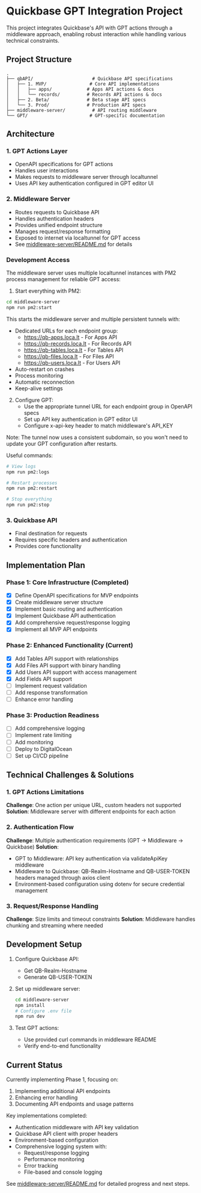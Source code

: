 # Quickbase GPT Integration Project

This project integrates Quickbase's API with GPT actions through a middleware approach, enabling robust interaction while handling various technical constraints.

## Project Structure

```
.
├── qbAPI/                      # Quickbase API specifications
│   ├── 1. MVP/                # Core API implementations
│   │   ├── apps/             # Apps API actions & docs
│   │   └── records/          # Records API actions & docs
│   ├── 2. Beta/              # Beta stage API specs
│   └── 3. Prod/              # Production API specs
├── middleware-server/          # API routing middleware
└── GPT/                       # GPT-specific documentation
```

## Architecture

### 1. GPT Actions Layer
- OpenAPI specifications for GPT actions
- Handles user interactions
- Makes requests to middleware server through localtunnel
- Uses API key authentication configured in GPT editor UI

### 2. Middleware Server
- Routes requests to Quickbase API
- Handles authentication headers
- Provides unified endpoint structure
- Manages request/response formatting
- Exposed to internet via localtunnel for GPT access
- See [middleware-server/README.md](middleware-server/README.md) for details

### Development Access
The middleware server uses multiple localtunnel instances with PM2 process management for reliable GPT access:
1. Start everything with PM2:
```bash
cd middleware-server
npm run pm2:start
```

This starts the middleware server and multiple persistent tunnels with:
- Dedicated URLs for each endpoint group:
  * https://qb-apps.loca.lt - For Apps API
  * https://qb-records.loca.lt - For Records API
  * https://qb-tables.loca.lt - For Tables API
  * https://qb-files.loca.lt - For Files API
  * https://qb-users.loca.lt - For Users API
- Auto-restart on crashes
- Process monitoring
- Automatic reconnection
- Keep-alive settings

2. Configure GPT:
   - Use the appropriate tunnel URL for each endpoint group in OpenAPI specs
   - Set up API key authentication in GPT editor UI
   - Configure x-api-key header to match middleware's API_KEY

Note: The tunnel now uses a consistent subdomain, so you won't need to update your GPT configuration after restarts.

Useful commands:
```bash
# View logs
npm run pm2:logs

# Restart processes
npm run pm2:restart

# Stop everything
npm run pm2:stop
```

### 3. Quickbase API
- Final destination for requests
- Requires specific headers and authentication
- Provides core functionality

## Implementation Plan

### Phase 1: Core Infrastructure (Completed)
- [x] Define OpenAPI specifications for MVP endpoints
- [x] Create middleware server structure
- [x] Implement basic routing and authentication
- [x] Implement Quickbase API authentication
- [x] Add comprehensive request/response logging
- [x] Implement all MVP API endpoints

### Phase 2: Enhanced Functionality (Current)
- [x] Add Tables API support with relationships
- [x] Add Files API support with binary handling
- [x] Add Users API support with access management
- [x] Add Fields API support
- [ ] Implement request validation
- [ ] Add response transformation
- [ ] Enhance error handling

### Phase 3: Production Readiness
- [ ] Add comprehensive logging
- [ ] Implement rate limiting
- [ ] Add monitoring
- [ ] Deploy to DigitalOcean
- [ ] Set up CI/CD pipeline

## Technical Challenges & Solutions

### 1. GPT Actions Limitations
**Challenge**: One action per unique URL, custom headers not supported
**Solution**: Middleware server with different endpoints for each action

### 2. Authentication Flow
**Challenge**: Multiple authentication requirements (GPT → Middleware → Quickbase)
**Solution**: 
- GPT to Middleware: API key authentication via validateApiKey middleware
- Middleware to Quickbase: QB-Realm-Hostname and QB-USER-TOKEN headers managed through axios client
- Environment-based configuration using dotenv for secure credential management

### 3. Request/Response Handling
**Challenge**: Size limits and timeout constraints
**Solution**: Middleware handles chunking and streaming where needed

## Development Setup

1. Configure Quickbase API:
   - Get QB-Realm-Hostname
   - Generate QB-USER-TOKEN

2. Set up middleware server:
   ```bash
   cd middleware-server
   npm install
   # Configure .env file
   npm run dev
   ```

3. Test GPT actions:
   - Use provided curl commands in middleware README
   - Verify end-to-end functionality

## Current Status

Currently implementing Phase 1, focusing on:
1. Implementing additional API endpoints
2. Enhancing error handling
3. Documenting API endpoints and usage patterns

Key implementations completed:
- Authentication middleware with API key validation
- Quickbase API client with proper headers
- Environment-based configuration
- Comprehensive logging system with:
  - Request/response logging
  - Performance monitoring
  - Error tracking
  - File-based and console logging

See [middleware-server/README.md](middleware-server/README.md) for detailed progress and next steps.
